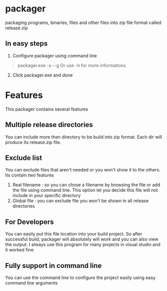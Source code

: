 # packager
packaging programs, binaries, files and other files into zip file format called release.zip
## In easy steps
1. Configure packager using command line 
> packager.exe -s --g
Or use -h for more informations
2. Click packager.exe and done

# Features
This packager contains several features

## Multiple release directories
You can include more then directory to be build into zip format. Each dir will produce its release.zip file.

## Exclude list

You can exclude files that aren't needed or you won't show it to the others. Its contain two features

1. Real filename : so you can chose a filename by browsing the file or add the file using command line. This option let you decide this file will not include in your specific directory
2. Global file : you can exclude file you won't be shown in all release directories

## For Developers

You can easily put this file location into your build project. So after successful build, packager will absolutely will work and you can also view the output. I always use this program for many projects in visual studio and it worked fine

## Fully support in command line

You can use the command line to configure the project easily using easy command line arguments

